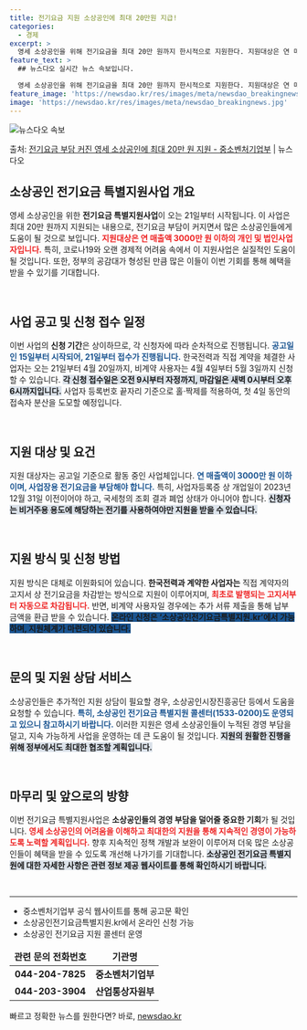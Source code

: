 ```yaml
---
title: 전기요금 지원 소상공인에 최대 20만원 지급!
categories:
  - 경제
excerpt: >
  영세 소상공인을 위해 전기요금을 최대 20만 원까지 한시적으로 지원한다. 지원대상은 연 매출액 3000만 원…
feature_text: >
  ## 뉴스다오 실시간 뉴스 속보입니다.

  영세 소상공인을 위해 전기요금을 최대 20만 원까지 한시적으로 지원한다. 지원대상은 연 매출액 3000만 원…
feature_image: 'https://newsdao.kr/res/images/meta/newsdao_breakingnews.jpg'
image: 'https://newsdao.kr/res/images/meta/newsdao_breakingnews.jpg'
---
```


![뉴스다오 속보](https://newsdao.kr/res/images/meta/newsdao_breakingnews.jpg)

<p>출처: <a href="https://newsdao.kr/3150" rel="dofollow">전기요금 부담 커진 영세 소상공인에 최대 20만 원 지원 - 중소벤처기업부</a> | 뉴스다오</p>

<h2 data-ke-size="size26">소상공인 전기요금 특별지원사업 개요</h2>

<p data-ke-size="size16">영세 소상공인을 위한 <b>전기요금 특별지원사업</b>이 오는 21일부터 시작됩니다. 이 사업은 최대 20만 원까지 지원되는 내용으로, 전기요금 부담이 커지면서 많은 소상공인들에게 도움이 될 것으로 보입니다. <b><span style="color: #ee2323;">지원대상은 연 매출액 3000만 원 이하의 개인 및 법인사업자입니다.</span></b> 특히, 코로나19와 오랜 경제적 어려움 속에서 이 지원사업은 실질적인 도움이 될 것입니다. 또한, 정부의 공감대가 형성된 만큼 많은 이들이 이번 기회를 통해 혜택을 받을 수 있기를 기대합니다.</p>

<p data-ke-size="size16">&nbsp;</p>

<h2 data-ke-size="size26">사업 공고 및 신청 접수 일정</h2>

<p data-ke-size="size16">이번 사업의 <b>신청 기간</b>은 상이하므로, 각 신청자에 따라 순차적으로 진행됩니다. <b><span style="color: #1a5490;">공고일인 15일부터 시작되어, 21일부터 접수가 진행됩니다.</span></b> 한국전력과 직접 계약을 체결한 사업자는 오는 21일부터 4월 20일까지, 비계약 사용자는 4월 4일부터 5월 3일까지 신청할 수 있습니다.  <b><span style="background-color: #21538527;">각 신청 접수일은 오전 9시부터 자정까지, 마감일은 새벽 0시부터 오후 6시까지입니다.</span></b> 사업자 등록번호 끝자리 기준으로 홀·짝제를 적용하여, 첫 4일 동안의 접속자 분산을 도모할 예정입니다.</p>

<p data-ke-size="size16">&nbsp;</p>

<h2 data-ke-size="size26">지원 대상 및 요건</h2>

<p data-ke-size="size16">지원 대상자는 공고일 기준으로 활동 중인 사업체입니다. <b><span style="color: #1a5490;">연 매출액이 3000만 원 이하이며, 사업장용 전기요금을 부담해야 합니다.</span></b> 특히, 사업자등록증 상 개업일이 2023년 12월 31일 이전이어야 하고, 국세청의 조회 결과 폐업 상태가 아니어야 합니다. <b><span style="background-color: #21538527;">신청자는 비거주용 용도에 해당하는 전기를 사용하여야만 지원을 받을 수 있습니다.</span></b></p>

<p data-ke-size="size16">&nbsp;</p>

<h2 data-ke-size="size26">지원 방식 및 신청 방법</h2>

<p data-ke-size="size16">지원 방식은 대체로 이원화되어 있습니다. <b>한국전력과 계약한 사업자는</b> 직접 계약자의 고지서 상 전기요금을 차감받는 방식으로 지원이 이루어지며, <b><span style="color: #ee2323;">최초로 발행되는 고지서부터 자동으로 차감됩니다.</span></b> 반면, 비계약 사용자일 경우에는 추가 서류 제출을 통해 납부 금액을 환급 받을 수 있습니다. <b><span style="background-color: #1a5490;">온라인 신청은 ‘소상공인전기요금특별지원.kr’에서 가능하며, 지원체계가 마련되어 있습니다.</span></b></p>

<p data-ke-size="size16">&nbsp;</p>

<h2 data-ke-size="size26">문의 및 지원 상담 서비스</h2>

<p data-ke-size="size16">소상공인들은 추가적인 지원 상담이 필요할 경우, 소상공인시장진흥공단 등에서 도움을 요청할 수 있습니다. <b><span style="color: #1a5490;">특히, 소상공인 전기요금 특별지원 콜센터(1533-0200)도 운영되고 있으니 참고하시기 바랍니다.</span></b> 이러한 지원은 영세 소상공인들이 누적된 경영 부담을 덜고, 지속 가능하게 사업을 운영하는 데 큰 도움이 될 것입니다. <b><span style="background-color: #21538527;">지원의 원활한 진행을 위해 정부에서도 최대한 협조할 계획입니다.</span></b></p>

<p data-ke-size="size16">&nbsp;</p>

<h2 data-ke-size="size26">마무리 및 앞으로의 방향</h2>

<p data-ke-size="size16">이번 전기요금 특별지원사업은 <b>소상공인들의 경영 부담을 덜어줄 중요한 기회</b>가 될 것입니다. <b><span style="color: #ee2323;">영세 소상공인의 어려움을 이해하고 최대한의 지원을 통해 지속적인 경영이 가능하도록 노력할 계획입니다.</span></b> 향후 지속적인 정책 개발과 보완이 이루어져 더욱 많은 소상공인들이 혜택을 받을 수 있도록 개선해 나가기를 기대합니다. <b><span style="background-color: #21538527;">소상공인 전기요금 특별지원에 대한 자세한 사항은 관련 정보 제공 웹사이트를 통해 확인하시기 바랍니다.</span></b></p>

<p data-ke-size="size16">&nbsp;</p> 

<hr> 

<ul>
<li>중소벤처기업부 공식 웹사이트를 통해 공고문 확인</li>
<li>소상공인전기요금특별지원.kr에서 온라인 신청 가능</li>
<li>소상공인 전기요금 지원 콜센터 운영</li>
</ul> 

<table style="width: 100%; border-collapse: collapse;">
<thead>
<tr>
<td style="text-align: center; height: 17px;"><b>관련 문의 전화번호</b></td>
<td style="text-align: center; height: 17px;"><b>기관명</b></td>
</tr>
</thead>
<tbody>
<tr>
<td style="text-align: center; height: 17px;"><b>044-204-7825</b></td>
<td style="text-align: center; height: 17px;"><b>중소벤처기업부</b></td>
</tr>
<tr>
<td style="text-align: center; height: 17px;"><b>044-203-3904</b></td>
<td style="text-align: center; height: 17px;"><b>산업통상자원부</b></td>
</tr>
</tbody>
</table> 

빠르고 정확한 뉴스를 원한다면? 바로, <a href="https://newsdao.kr" rel="dofollow">newsdao.kr</a>


